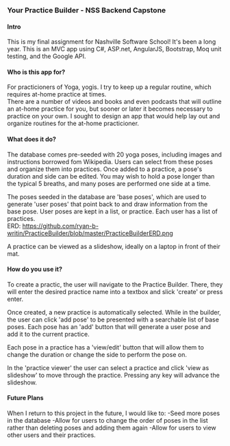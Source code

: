###  Your Practice Builder - NSS Backend Capstone
#### Intro

This is my final assignment for Nashville Software School! It's been a long year. 
This is an MVC app using C#, ASP.net, AngularJS, Bootstrap, Moq unit testing, and the Google API.

#### Who is this app for?
For practicioners of Yoga, yogis. I try to keep up a regular routine, which requires at-home practice at times.  
There are a number of videos and books and even podcasts that will outline an at-home practice for you, but sooner or later it becomes necessary to practice on your own. I sought to design an app that would help lay out and organize routines for the at-home practicioner.  

#### What does it do?
The database comes pre-seeded with 20 yoga poses, including images and instructions borrowed fom Wikipedia. 
Users can select from these poses and organize them into practices. Once added to a practice, a pose's duration and side can be edited. You may wish to hold a pose longer than the typical 5 breaths, and many poses are performed one side at a time.  

The poses seeded in the database are 'base poses', which are used to generate 'user poses' that point back to and draw information from the base pose.
User poses are kept in a list, or practice. Each user has a list of practices.  
ERD: https://github.com/ryan-b-writin/PracticeBuilder/blob/master/PracticeBuilderERD.png  

A practice can be viewed as a slideshow, ideally on a laptop in front of their mat.

#### How do you use it?

To create a practic, the user will navigate to the Practice Builder. There, they will enter the desired practice name into a textbox and slick 'create' or press enter.  

Once created, a new practice is automatically selected. While in the builder, the user can click 'add pose' to be presented with a searchable list of base poses. Each pose has an 'add' button that will generate a user pose and add it to the current practice.  

Each pose in a practice has a 'view/edit' button that will allow them to change the duration or change the side to perform the pose on.  

In the 'practice viewer' the user can select a practice and click 'view as slideshow' to move through the practice.   Pressing any key will advance the slideshow.  

#### Future Plans

When I return to this project in the future, I would like to:
-Seed more poses in the database
-Allow for users to change the order of poses in the list rather than deleting poses and adding them again
-Allow for users to view other users and their practices.
